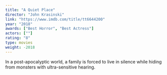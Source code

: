 ```yaml
---
title: "A Quiet Place"
director: "John Krasinski"
link: "https://www.imdb.com/title/tt6644200"
year: "2018"
awards: ["Best Horror", "Best Actress"]
actors: [""]
rating: "8"
type: movies
weight: -2018
---
```

In a post-apocalyptic world, a family is forced to live in silence while hiding from monsters with ultra-sensitive hearing.